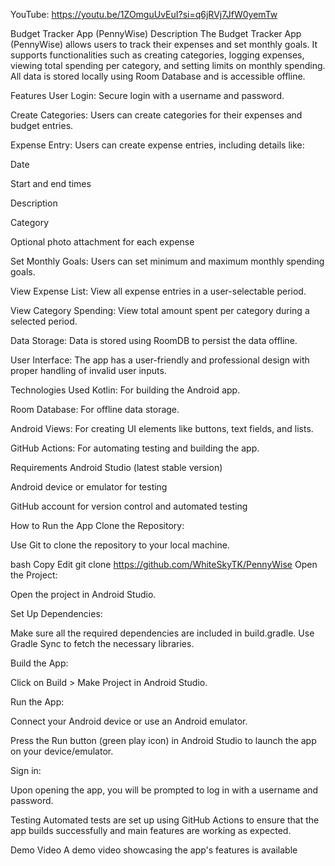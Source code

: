 YouTube: https://youtu.be/1ZOmguUvEuI?si=q6jRVj7JfW0yemTw

Budget Tracker App (PennyWise)
Description
The Budget Tracker App (PennyWise) allows users to track their expenses and set monthly goals. It supports functionalities such as creating categories, logging expenses, viewing total spending per category, and setting limits on monthly spending. All data is stored locally using Room Database and is accessible offline.

Features
User Login: Secure login with a username and password.

Create Categories: Users can create categories for their expenses and budget entries.

Expense Entry: Users can create expense entries, including details like:

Date

Start and end times

Description

Category

Optional photo attachment for each expense

Set Monthly Goals: Users can set minimum and maximum monthly spending goals.

View Expense List: View all expense entries in a user-selectable period.

View Category Spending: View total amount spent per category during a selected period.

Data Storage: Data is stored using RoomDB to persist the data offline.

User Interface: The app has a user-friendly and professional design with proper handling of invalid user inputs.

Technologies Used
Kotlin: For building the Android app.

Room Database: For offline data storage.

Android Views: For creating UI elements like buttons, text fields, and lists.

GitHub Actions: For automating testing and building the app.

Requirements
Android Studio (latest stable version)

Android device or emulator for testing

GitHub account for version control and automated testing

How to Run the App
Clone the Repository:

Use Git to clone the repository to your local machine.

bash
Copy
Edit
git clone https://github.com/WhiteSkyTK/PennyWise
Open the Project:

Open the project in Android Studio.

Set Up Dependencies:

Make sure all the required dependencies are included in build.gradle. Use Gradle Sync to fetch the necessary libraries.

Build the App:

Click on Build > Make Project in Android Studio.

Run the App:

Connect your Android device or use an Android emulator.

Press the Run button (green play icon) in Android Studio to launch the app on your device/emulator.

Sign in:

Upon opening the app, you will be prompted to log in with a username and password.

Testing
Automated tests are set up using GitHub Actions to ensure that the app builds successfully and main features are working as expected.

Demo Video
A demo video showcasing the app's features is available 
